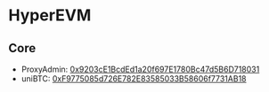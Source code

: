 # HyperEVM

## Core

- ProxyAdmin: [0x9203cE1BcdEd1a20f697E1780Bc47d5B6D718031](https://hyperevmscan.io/address/0x9203ce1bcded1a20f697e1780bc47d5b6d718031)
- uniBTC: [0xF9775085d726E782E83585033B58606f7731AB18](https://hyperevmscan.io/address/0xF9775085d726E782E83585033B58606f7731AB18)
